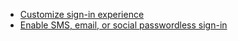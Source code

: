 - [Customize sign-in experience](/docs/recipes/customize-sie/)
- [Enable SMS, email, or social passwordless sign-in](/docs/tutorials/get-started/passwordless-sign-in-by-adding-connectors/)
